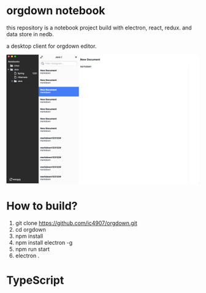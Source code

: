 # orgdown notebook
this repository is a notebook project build with electron, react, redux. and data store in nedb.


a desktop client for orgdown editor.

![](./screenshot.png)


# How to build?
1. git clone https://github.com/ic4907/orgdown.git
2. cd orgdown
3. npm install
4. npm install electron -g
5. npm run start
6. electron .

# TypeScript
